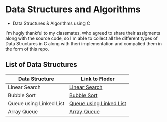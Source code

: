 # Data Structures and Algorithms

- Data Structures &amp; Algorithms using C

I'm hugly thankful to my classmates, who agreed to share their assigments along with the source code, so I'm able to collect all the different types of Data Structures in C along with theri implementation and compalied them in the form of this repo.

## List of Data Structures

<!-- Create a table in Markdown -->

| Data Structure  | Link to Floder |
| ------------- | ------------- |
| Linear Search  | [Linear Search](https://github.com/SubhanRaj/DS-Algo/tree/main/Linear%20Search%20in%20C)  |
| Bubble Sort  | [Bubble Sort](https://github.com/SubhanRaj/DS-Algo/tree/main/Bubble%20Sort) |
| Queue using Linked List |[Queue using Linked List](https://github.com/SubhanRaj/DS-Algo/tree/main/Queue%20using%20Linked%20List) |
| Array Queue |[Array Queue](https://github.com/SubhanRaj/DS-Algo/tree/main/Implementation%20of%20Queue%20Using%20Array) |
